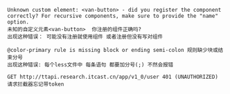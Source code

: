 
    Unknown custom element: <van-button> - did you register the component correctly? For recursive components, make sure to provide the "name" option.
    未知的自定义元素<van-button>  你注册的组件正确吗? 
    出现这种错误： 可能没有注册就使用组件 或者注册但没有写对组件

    @color-primary rule is missing block or ending semi-colon 规则缺少块或结束分号
    出现这种错误: 每个less文件中 每条语句 都要加分号(;) 不然会报错

    GET http://ttapi.research.itcast.cn/app/v1_0/user 401 (UNAUTHORIZED) 请求拦截器忘记带token